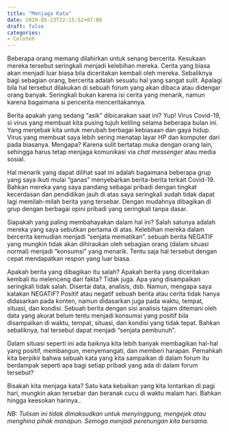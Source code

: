```yaml
---
title: "Menjaga Kata"
date: 2020-05-23T22:15:52+07:00
draft: false
categories:
- Celoteh
---
```


Beberapa orang memang dilahirkan untuk senang bercerita. Kesukaan mereka tersebut seringkali menjadi kelebihan mereka. Cerita yang biasa akan menjadi luar biasa bila diceritakan kembali oleh mereka. Sebaliknya bagi sebagian orang, bercerita adalah sesuatu hal yang sangat sulit. Apalagi bila hal tersebut dilakukan di sebuah forum yang akan dibaca atau didengar orang banyak. Seringkali bukan karena isi cerita yang menarik, namun karena bagaimana si pencerita menceritakannya.

Berita apakah yang sedang “asik” dibicarakan saat ini? Yup! Virus Covid-19, si virus yang membuat kita pusing tujuh keliling selama beberapa bulan ini. Yang menjebak kita untuk merubah berbagai kebiasaan dan gaya hidup. Virus yang membuat saya lebih sering menatap layar HP dan komputer dari pada biasanya. Mengapa? Karena sulit bertatap muka dengan orang lain, sehingga harus tetap menjaga komunikasi via *chat messenger* atau media sosial.

Hal menarik yang dapat dilihat saat ini adalah bagaimana beberapa grup yang saya ikuti mulai “ganas” menyebarkan berita-berita terkait Covid-19. Bahkan mereka yang saya pandang sebagai pribadi dengan tingkat kecerdasan dan pendidikan jauh di atas saya seringkali sudah tidak dapat lagi memilah-milah berita yang tersebar. Dengan mudahnya dibagikan di grup dengan berbagai opini pribadi yang seringkali tanpa dasar.

Siapakah yang paling membahayakan dalam hal ini? Salah satunya adalah mereka yang saya sebutkan pertama di atas. Kelebihan mereka dalam bercerita kemudian menjadi “senjata mematikan”. sebuah berita NEGATIF yang mungkin tidak akan dihiraukan oleh sebagian orang (dalam situasi normal) menjadi “konsumsi” yang menarik. Tentu saja hal tersebut dengan cepat mendapatkan respon yang luar biasa.

Apakah berita yang dibagikan itu salah? Apakah berita yang diceritakan kembali itu melenceng dari fakta? Tidak juga. Apa yang disampaikan seringkali tidak salah. Disertai data, analisis, dsb. Namun, mengapa saya katakan NEGATIF? Positif atau negatif sebuah berita atau cerita tidak hanya didasarkan pada konten, namun didasarkan juga pada waktu, tempat, situasi, dan kondisi. Sebuah berita dengan sisi analisis tajam ditemani oleh data yang akurat belum tentu menjadi konsumsi yang positif bila disampaikan di waktu, tempat, situasi, dan kondisi yang tidak tepat. Bahkan sebaliknya, hal tersebut dapat menjadi “senjata pembunuh”.

Dalam situasi seperti ini ada baiknya kita lebih banyak membagikan hal-hal yang positif, membangun, menyemangati, dan memberi harapan. Pernahkah kita berpikir bahwa sebuah kata yang kita sampaikan di dalam forum itu berdampak seperti apa bagi setiap pribadi yang ada di dalam forum tersebut?

Bisakah kita menjaga kata? Satu kata kebaikan yang kita lontarkan di pagi hari, mungkin akan tersebar dan beranak cucu di waktu malam hari. Bahkan hingga keesokan harinya..

*NB: Tulisan ini tidak dimaksudkan untuk menyinggung, mengejek atau menghina pihak manapun. Semoga menjadi perenungan kita bersama.*